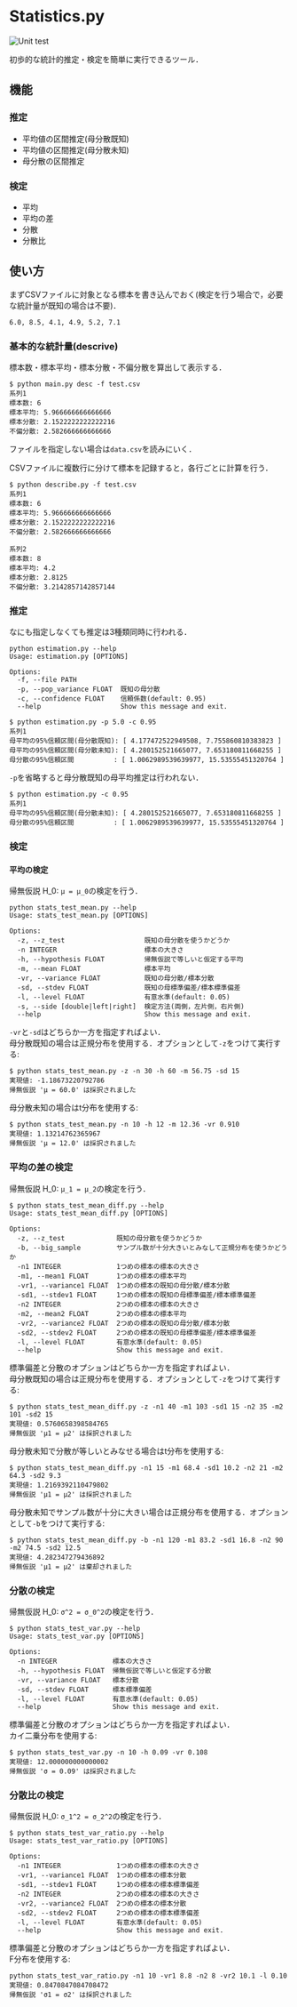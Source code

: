 # Statistics.py

![Unit test](https://github.com/ikanago/statistics.py/workflows/Unit%20test/badge.svg)

初歩的な統計的推定・検定を簡単に実行できるツール．

## 機能
### 推定
* 平均値の区間推定(母分散既知)
* 平均値の区間推定(母分散未知)
* 母分散の区間推定

### 検定
* 平均
* 平均の差
* 分散
* 分散比

## 使い方
まずCSVファイルに対象となる標本を書き込んでおく(検定を行う場合で，必要な統計量が既知の場合は不要)．
```
6.0, 8.5, 4.1, 4.9, 5.2, 7.1
```

### 基本的な統計量(descrive)
標本数・標本平均・標本分散・不偏分散を算出して表示する．
```
$ python main.py desc -f test.csv
系列1
標本数: 6
標本平均: 5.966666666666666
標本分散: 2.1522222222222216
不偏分散: 2.582666666666666
```
ファイルを指定しない場合は`data.csv`を読みにいく．

CSVファイルに複数行に分けて標本を記録すると，各行ごとに計算を行う．
```
$ python describe.py -f test.csv
系列1
標本数: 6
標本平均: 5.966666666666666
標本分散: 2.1522222222222216
不偏分散: 2.582666666666666

系列2
標本数: 8
標本平均: 4.2
標本分散: 2.8125
不偏分散: 3.2142857142857144
```

### 推定
なにも指定しなくても推定は3種類同時に行われる．
```
python estimation.py --help
Usage: estimation.py [OPTIONS]

Options:
  -f, --file PATH
  -p, --pop_variance FLOAT  既知の母分散
  -c, --confidence FLOAT    信頼係数(default: 0.95)
  --help                    Show this message and exit.
```
```
$ python estimation.py -p 5.0 -c 0.95
系列1
母平均の95%信頼区間(母分散既知): [ 4.177472522949508, 7.755860810383823 ]
母平均の95%信頼区間(母分散未知): [ 4.280152521665077, 7.653180811668255 ]
母分散の95%信頼区間          : [ 1.0062989539639977, 15.53555451320764 ]
```
`-p`を省略すると母分散既知の母平均推定は行われない．
```
$ python estimation.py -c 0.95
系列1
母平均の95%信頼区間(母分散未知): [ 4.280152521665077, 7.653180811668255 ]
母分散の95%信頼区間          : [ 1.0062989539639977, 15.53555451320764 ]
```

### 検定
#### 平均の検定
帰無仮説 H_0: `μ = μ_0`の検定を行う．  
```
python stats_test_mean.py --help
Usage: stats_test_mean.py [OPTIONS]

Options:
  -z, --z_test                    既知の母分散を使うかどうか
  -n INTEGER                      標本の大きさ
  -h, --hypothesis FLOAT          帰無仮説で等しいと仮定する平均
  -m, --mean FLOAT                標本平均
  -vr, --variance FLOAT           既知の母分散/標本分散
  -sd, --stdev FLOAT              既知の母標準偏差/標本標準偏差
  -l, --level FLOAT               有意水準(default: 0.05)
  -s, --side [double|left|right]  検定方法(両側，左片側，右片側)
  --help                          Show this message and exit.
```
`-vr`と`-sd`はどちらか一方を指定すればよい．  
母分散既知の場合は正規分布を使用する．オプションとして`-z`をつけて実行する:
```
$ python stats_test_mean.py -z -n 30 -h 60 -m 56.75 -sd 15
実現値: -1.18673220792786
帰無仮説 'μ = 60.0' は採択されました
```
母分散未知の場合はt分布を使用する:
```
$ python stats_test_mean.py -n 10 -h 12 -m 12.36 -vr 0.910
実現値: 1.13214762365967
帰無仮説 'μ = 12.0' は採択されました
```

### 平均の差の検定
帰無仮説 H_0: `μ_1 = μ_2`の検定を行う．
```
$ python stats_test_mean_diff.py --help
Usage: stats_test_mean_diff.py [OPTIONS]

Options:
  -z, --z_test             既知の母分散を使うかどうか
  -b, --big_sample         サンプル数が十分大きいとみなして正規分布を使うかどうか
  -n1 INTEGER              1つめの標本の標本の大きさ
  -m1, --mean1 FLOAT       1つめの標本の標本平均
  -vr1, --variance1 FLOAT  1つめの標本の既知の母分散/標本分散
  -sd1, --stdev1 FLOAT     1つめの標本の既知の母標準偏差/標本標準偏差
  -n2 INTEGER              2つめの標本の標本の大きさ
  -m2, --mean2 FLOAT       2つめの標本の標本平均
  -vr2, --variance2 FLOAT  2つめの標本の既知の母分散/標本分散
  -sd2, --stdev2 FLOAT     2つめの標本の既知の母標準偏差/標本標準偏差
  -l, --level FLOAT        有意水準(default: 0.05)
  --help                   Show this message and exit.
```
標準偏差と分散のオプションはどちらか一方を指定すればよい．  
母分散既知の場合は正規分布を使用する．オプションとして`-z`をつけて実行する:
```
$ python stats_test_mean_diff.py -z -n1 40 -m1 103 -sd1 15 -n2 35 -m2 101 -sd2 15
実現値: 0.5760658398584765
帰無仮説 'μ1 = μ2' は採択されました
```
母分散未知で分散が等しいとみなせる場合はt分布を使用する:
```
$ python stats_test_mean_diff.py -n1 15 -m1 68.4 -sd1 10.2 -n2 21 -m2 64.3 -sd2 9.3
実現値: 1.2169392110479802
帰無仮説 'μ1 = μ2' は採択されました
```
母分散未知でサンプル数が十分に大きい場合は正規分布を使用する．オプションとして`-b`をつけて実行する:
```
$ python stats_test_mean_diff.py -b -n1 120 -m1 83.2 -sd1 16.8 -n2 90 -m2 74.5 -sd2 12.5
実現値: 4.282347279436892
帰無仮説 'μ1 = μ2' は棄却されました
```

### 分散の検定
帰無仮説 H_0: `σ^2 = σ_0^2`の検定を行う．
```
$ python stats_test_var.py --help
Usage: stats_test_var.py [OPTIONS]

Options:
  -n INTEGER              標本の大きさ
  -h, --hypothesis FLOAT  帰無仮説で等しいと仮定する分散
  -vr, --variance FLOAT   標本分散
  -sd, --stdev FLOAT      標本標準偏差
  -l, --level FLOAT       有意水準(default: 0.05)
  --help                  Show this message and exit.
```
標準偏差と分散のオプションはどちらか一方を指定すればよい．  
カイ二乗分布を使用する:
```
$ python stats_test_var.py -n 10 -h 0.09 -vr 0.108 
実現値: 12.000000000000002
帰無仮説 'σ = 0.09' は採択されました
```

### 分散比の検定
帰無仮説 H_0: `σ_1^2 = σ_2^2`の検定を行う．
```
$ python stats_test_var_ratio.py --help 
Usage: stats_test_var_ratio.py [OPTIONS]

Options:
  -n1 INTEGER              1つめの標本の標本の大きさ
  -vr1, --variance1 FLOAT  1つめの標本の標本分散
  -sd1, --stdev1 FLOAT     1つめの標本の標本標準偏差
  -n2 INTEGER              2つめの標本の標本の大きさ
  -vr2, --variance2 FLOAT  2つめの標本の標本分散
  -sd2, --stdev2 FLOAT     2つめの標本の標本標準偏差
  -l, --level FLOAT        有意水準(default: 0.05)
  --help                   Show this message and exit.
```
標準偏差と分散のオプションはどちらか一方を指定すればよい．  
F分布を使用する:
```
python stats_test_var_ratio.py -n1 10 -vr1 8.8 -n2 8 -vr2 10.1 -l 0.10
実現値: 0.8470847084708472
帰無仮説 'σ1 = σ2' は採択されました
```
